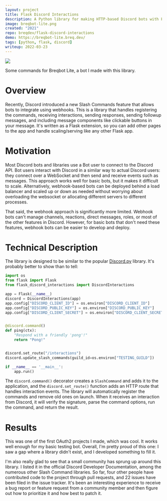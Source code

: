 ```yaml
---
layout: project
title: Flask Discord Interactions
description: A Python library for making HTTP-based Discord bots with Flask.
image: breqbot-lite.png
created: "2021"
repo: breqdev/flask-discord-interactions
demo: https://breqbot-lite.breq.dev/
tags: [python, flask, discord]
writeup: 2022-03-23
---
```


![](breqbot-lite.png)

<Caption>
Some commands for Breqbot Lite, a bot I made with this library.
</Caption>

# Overview

Recently, Discord introduced a new Slash Commands feature that allows bots to integrate using webhooks. This is a library that handles registering the commands, receiving interactions, sending responses, sending followup messages, and including message components like clickable buttons in your message. It's written as a Flask extension, so you can add other pages to the app and handle scaling/serving like any other Flask app.

# Motivation

Most Discord bots and libraries use a Bot user to connect to the Discord API. Bot users interact with Discord in a similar way to actual Discord users: they connect over a WebSocket and then send and receive events such as messages. This approach works well for basic bots, but it makes it difficult to scale. Alternatively, webhook-based bots can be deployed behind a load balancer and scaled up or down as needed without worrying about overloading the websocket or allocating different servers to different processes.

That said, the webhook approach is significantly more limited. Webhook bots can't manage channels, reactions, direct messages, roles, or most of the other features in Discord. However, for basic bots that don't need these features, webhook bots can be easier to develop and deploy.

# Technical Description

The library is designed to be similar to the popular [Discord.py](https://github.com/Rapptz/discord.py) library. It's probably better to show than to tell:

```python
import os
from flask import Flask
from flask_discord_interactions import DiscordInteractions

app = Flask(__name__)
discord = DiscordInteractions(app)
app.config["DISCORD_CLIENT_ID"] = os.environ["DISCORD_CLIENT_ID"]
app.config["DISCORD_PUBLIC_KEY"] = os.environ["DISCORD_PUBLIC_KEY"]
app.config["DISCORD_CLIENT_SECRET"] = os.environ["DISCORD_CLIENT_SECRET"]


@discord.command()
def ping(ctx):
    "Respond with a friendly 'pong'!"
    return "Pong!"


discord.set_route("/interactions")
discord.update_slash_commands(guild_id=os.environ["TESTING_GUILD"])

if __name__ == '__main__':
    app.run()
```

The `discord.command()` decorator creates a `SlashCommand` and adds it to the application, and the `discord.set_route()` function adds an HTTP route that handles interaction events. The library will automatically register the commands and remove old ones on launch. When it receives an interaction from Discord, it will verify the signature, parse the command options, run the command, and return the result.

# Results

This was one of the first OAuth2 projects I made, which was cool. It works well enough for my basic testing bot. Overall, I'm pretty proud of this one: I saw a gap where a library didn't exist, and I developed something to fill it.

I'm also really glad to see that a small community has sprung up around this library. I listed it in the official Discord Developer Documentation, among the numerous other Slash Command libraries. So far, four other people have contributed code to the project through pull requests, and 22 issues have been filed in the issue tracker. It's been an interesting experience to receive a bug report or feature request from a community member and then figure out how to prioritize it and how best to patch it.
